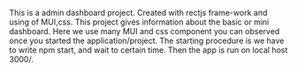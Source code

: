 This is a admin dashboard project.
Created with rectjs frame-work and using of MUI,css.
This project gives information about the basic or mini dashboard.
Here we use many MUI and css component you can observed once you started the application/project.
The starting procedure is we have to write npm start, and wait to certain time.
Then the app is run on local host 3000/.
